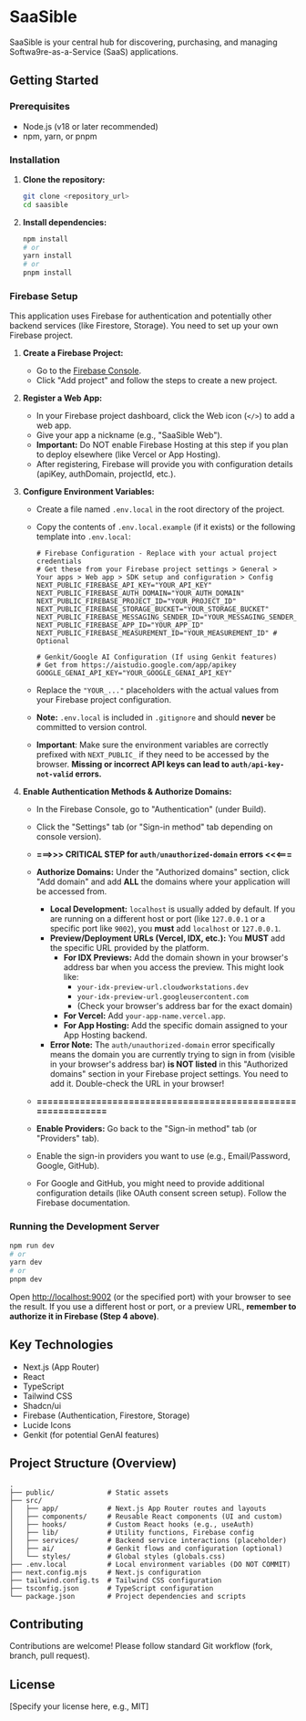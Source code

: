# SaaSible

SaaSible is your central hub for discovering, purchasing, and managing Softwa9re-as-a-Service (SaaS) applications.

## Getting Started

### Prerequisites

- Node.js (v18 or later recommended)
- npm, yarn, or pnpm

### Installation

1.  **Clone the repository:**
    ```bash
    git clone <repository_url>
    cd saasible
    ```

2.  **Install dependencies:**
    ```bash
    npm install
    # or
    yarn install
    # or
    pnpm install
    ```

### Firebase Setup

This application uses Firebase for authentication and potentially other backend services (like Firestore, Storage). You need to set up your own Firebase project.

1.  **Create a Firebase Project:**
    - Go to the [Firebase Console](https://console.firebase.google.com/).
    - Click "Add project" and follow the steps to create a new project.

2.  **Register a Web App:**
    - In your Firebase project dashboard, click the Web icon (`</>`) to add a web app.
    - Give your app a nickname (e.g., "SaaSible Web").
    - **Important:** Do NOT enable Firebase Hosting at this step if you plan to deploy elsewhere (like Vercel or App Hosting).
    - After registering, Firebase will provide you with configuration details (apiKey, authDomain, projectId, etc.).

3.  **Configure Environment Variables:**
    - Create a file named `.env.local` in the root directory of the project.
    - Copy the contents of `.env.local.example` (if it exists) or the following template into `.env.local`:

      ```dotenv
      # Firebase Configuration - Replace with your actual project credentials
      # Get these from your Firebase project settings > General > Your apps > Web app > SDK setup and configuration > Config
      NEXT_PUBLIC_FIREBASE_API_KEY="YOUR_API_KEY"
      NEXT_PUBLIC_FIREBASE_AUTH_DOMAIN="YOUR_AUTH_DOMAIN"
      NEXT_PUBLIC_FIREBASE_PROJECT_ID="YOUR_PROJECT_ID"
      NEXT_PUBLIC_FIREBASE_STORAGE_BUCKET="YOUR_STORAGE_BUCKET"
      NEXT_PUBLIC_FIREBASE_MESSAGING_SENDER_ID="YOUR_MESSAGING_SENDER_ID"
      NEXT_PUBLIC_FIREBASE_APP_ID="YOUR_APP_ID"
      NEXT_PUBLIC_FIREBASE_MEASUREMENT_ID="YOUR_MEASUREMENT_ID" # Optional

      # Genkit/Google AI Configuration (If using Genkit features)
      # Get from https://aistudio.google.com/app/apikey
      GOOGLE_GENAI_API_KEY="YOUR_GOOGLE_GENAI_API_KEY"
      ```
    - Replace the `"YOUR_..."` placeholders with the actual values from your Firebase project configuration.
    - **Note:** `.env.local` is included in `.gitignore` and should **never** be committed to version control.
    - **Important**: Make sure the environment variables are correctly prefixed with `NEXT_PUBLIC_` if they need to be accessed by the browser. **Missing or incorrect API keys can lead to `auth/api-key-not-valid` errors.**

4.  **Enable Authentication Methods & Authorize Domains:**
    - In the Firebase Console, go to "Authentication" (under Build).
    - Click the "Settings" tab (or "Sign-in method" tab depending on console version).

    - **===>>> CRITICAL STEP for `auth/unauthorized-domain` errors <<<===**
    - **Authorize Domains:** Under the "Authorized domains" section, click "Add domain" and add **ALL** the domains where your application will be accessed from.
        - **Local Development:** `localhost` is usually added by default. If you are running on a different host or port (like `127.0.0.1` or a specific port like `9002`), you **must** add `localhost` or `127.0.0.1`.
        - **Preview/Deployment URLs (Vercel, IDX, etc.):** You **MUST** add the specific URL provided by the platform.
            - **For IDX Previews:** Add the domain shown in your browser's address bar when you access the preview. This might look like:
                - `your-idx-preview-url.cloudworkstations.dev`
                - `your-idx-preview-url.googleusercontent.com`
                - (Check your browser's address bar for the exact domain)
            - **For Vercel:** Add `your-app-name.vercel.app`.
            - **For App Hosting:** Add the specific domain assigned to your App Hosting backend.
        - **Error Note:** The `auth/unauthorized-domain` error specifically means the domain you are currently trying to sign in from (visible in your browser's address bar) **is NOT listed** in this "Authorized domains" section in your Firebase project settings. You need to add it. Double-check the URL in your browser!
    - **=============================================================**

    - **Enable Providers:** Go back to the "Sign-in method" tab (or "Providers" tab).
    - Enable the sign-in providers you want to use (e.g., Email/Password, Google, GitHub).
    - For Google and GitHub, you might need to provide additional configuration details (like OAuth consent screen setup). Follow the Firebase documentation.

### Running the Development Server

```bash
npm run dev
# or
yarn dev
# or
pnpm dev
```

Open [http://localhost:9002](http://localhost:9002) (or the specified port) with your browser to see the result. If you use a different host or port, or a preview URL, **remember to authorize it in Firebase (Step 4 above)**.

## Key Technologies

- Next.js (App Router)
- React
- TypeScript
- Tailwind CSS
- Shadcn/ui
- Firebase (Authentication, Firestore, Storage)
- Lucide Icons
- Genkit (for potential GenAI features)

## Project Structure (Overview)

```
.
├── public/             # Static assets
├── src/
│   ├── app/            # Next.js App Router routes and layouts
│   ├── components/     # Reusable React components (UI and custom)
│   ├── hooks/          # Custom React hooks (e.g., useAuth)
│   ├── lib/            # Utility functions, Firebase config
│   ├── services/       # Backend service interactions (placeholder)
│   ├── ai/             # Genkit flows and configuration (optional)
│   └── styles/         # Global styles (globals.css)
├── .env.local          # Local environment variables (DO NOT COMMIT)
├── next.config.mjs     # Next.js configuration
├── tailwind.config.ts  # Tailwind CSS configuration
├── tsconfig.json       # TypeScript configuration
└── package.json        # Project dependencies and scripts
```

## Contributing

Contributions are welcome! Please follow standard Git workflow (fork, branch, pull request).

## License

[Specify your license here, e.g., MIT]
```